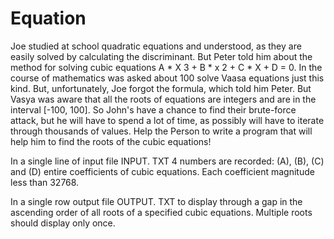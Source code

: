# Equation

Joe studied at school quadratic equations and understood, as they are easily solved by calculating the discriminant. But Peter told him about the method for solving cubic equations A * X 3 + B * x 2 + C * X + D = 0. In the course of mathematics was asked about 100 solve Vaasa equations just this kind. But, unfortunately, Joe forgot the formula, which told him Peter. But Vasya was aware that all the roots of equations are integers and are in the interval [-100, 100]. So John's have a chance to find their brute-force attack, but he will have to spend a lot of time, as possibly will have to iterate through thousands of values. Help the Person to write a program that will help him to find the roots of the cubic equations!

In a single line of input file INPUT. TXT 4 numbers are recorded: (A), (B), (C) and (D) entire coefficients of cubic equations. Each coefficient magnitude less than 32768.

In a single row output file OUTPUT. TXT to display through a gap in the ascending order of all roots of a specified cubic equations. Multiple roots should display only once.
